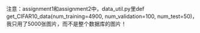 注意：assignment1和assignment2中，data_util.py里def get_CIFAR10_data(num_training=4900, num_validation=100, num_test=50)，我只用了5000张图片，而不是整个数据库的图片！
